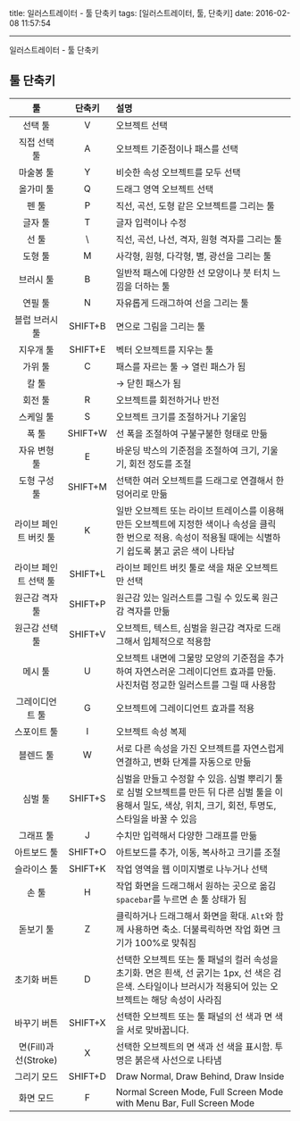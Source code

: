 title: 일러스트레이터 - 툴 단축키
tags: [일러스트레이터, 툴, 단축키]
date: 2016-02-08 11:57:54

---

일러스트레이터 - 툴 단축키

## 툴 단축키
툴 | 단축키 | 설명
:---:|:---:|:---|
선택 툴 | V | 오브젝트 선택
직접 선택 툴 | A | 오브젝트 기준점이나 패스를 선택
마술봉 툴 | Y | 비슷한 속성 오브젝트를 모두 선택
올가미 툴 | Q | 드래그 영역 오브젝트 선택
펜 툴 | P | 직선, 곡선, 도형 같은 오브젝트를 그리는 툴
글자 툴 | T | 글자 입력이나 수정
선 툴 | \ | 직선, 곡선, 나선, 격자, 원형 격자를 그리는 툴
도형 툴 | M | 사각형, 원형, 다각형, 별, 광선을 그리는 툴
브러시 툴 | B | 일반적 패스에 다양한 선 모양이나 붓 터치 느낌을 더하는 툴
연필 툴 | N | 자유롭게 드래그하여 선을 그리는 툴
블럽 브러시 툴 | SHIFT+B | 면으로 그림을 그리는 툴
지우개 툴 | SHIFT+E | 벡터 오브젝트를 지우는 툴
가위 툴 | C | 패스를 자르는 툴 → 열린 패스가 됨
칼 툴 | | → 닫힌 패스가 됨
회전 툴 | R | 오브젝트를 회전하거나 반전
스케일 툴 | S | 오브젝트 크기를 조절하거나 기울임
폭 툴 | SHIFT+W | 선 폭을 조절하여 구불구불한 형태로 만듦
자유 변형 툴 | E | 바운딩 박스의 기준점을 조절하여 크기, 기울기, 회전 정도를 조절
도형 구성 툴 | SHIFT+M | 선택한 여러 오브젝트를 드래그로 연결해서 한 덩어리로 만듦
라이브 페인트 버킷 툴 | K | 일반 오브젝트 또는 라이브 트레이스를 이용해 만든 오브젝트에 지정한 색이나 속성을 클릭 한 번으로 적용. 속성이 적용될 때에는 식별하기 쉽도록 붉고 굵은 색이 나타남
라이브 페인트 선택 툴 | SHIFT+L | 라이브 페인트 버킷 툴로 색을 채운 오브젝트만 선택
원근감 격자 툴 | SHIFT+P | 원근감 있는 일러스트를 그릴 수 있도록 원근감 격자를 만듦
원근감 선택 툴 | SHIFT+V | 오브젝트, 텍스트, 심벌을 원근감 격자로 드래그해서 입체적으로 적용함
메시 툴 | U | 오브젝트 내면에 그물망 모양의 기준점을 추가하여 자연스러운 그레이디언트 효과를 만듦. 사진처럼 정교한 일러스트를 그릴 때 사용함
그레이디언트 툴 | G | 오브젝트에 그레이디언트 효과를 적용
스포이트 툴 | I | 오브젝트 속성 복제
블렌드 툴 | W | 서로 다른 속성을 가진 오브젝트를 자연스럽게 연결하고, 변화 단계를 자동으로 만듦
심벌 툴 | SHIFT+S | 심벌을 만들고 수정할 수 있음. 심벌 뿌리기 툴로 심벌 오브젝트를 만든 뒤 다른 심벌 툴을 이용해서 밀도, 색상, 위치, 크기, 회전, 투명도, 스타일을 바꿀 수 있음
그래프 툴 | J | 수치만 입력해서 다양한 그래프를 만듦
아트보드 툴 | SHIFT+O | 아트보드를 추가, 이동, 복사하고 크기를 조절
슬라이스 툴 | SHIFT+K | 작업 영역을 웹 이미지별로 나누거나 선택
손 툴 | H | 작업 화면을 드래그해서 원하는 곳으로 옮김 `spacebar`를 누르면 손 툴 상태가 됨
돋보기 툴 | Z | 클릭하거나 드래그해서 화면을 확대. `Alt`와 함께 사용하면 축소. 더불륵릭하면 작업 화면 크기가 100%로 맞춰짐
초기화 버튼 | D | 선택한 오브젝트 또는 툴 패널의 컬러 속성을 초기화. 면은 흰색, 선 굵기는 1px, 선 색은 검은색. 스타일이나 브러시가 적용되어 있는 오브젝트는 해당 속성이 사라짐
바꾸기 버튼 | SHIFT+X | 선택한 오브젝트 또는 툴 패널의 선 색과 면 색을 서로 맞바꿉니다.
면(Fill)과 선(Stroke) | X | 선택한 오브젝트의 면 색과 선 색을 표시함. 투명은 붉은색 사선으로 나타냄
그리기 모드 | SHIFT+D | Draw Normal, Draw Behind, Draw Inside
화면 모드 | F | Normal Screen Mode, Full Screen Mode with Menu Bar, Full Screen Mode


